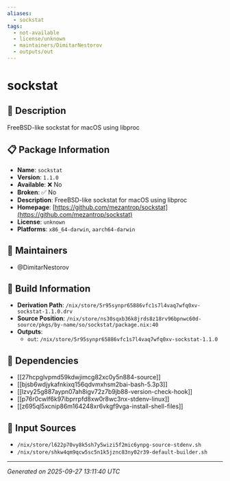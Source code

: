 ```yaml
---
aliases:
  - sockstat
tags:
  - not-available
  - license/unknown
  - maintainers/DimitarNestorov
  - outputs/out
---
```


# sockstat

## 📝 Description

FreeBSD-like sockstat for macOS using libproc

## 📋 Package Information

- **Name**: `sockstat`
- **Version**: `1.1.0`
- **Available**: ❌ No
- **Broken**: ✅ No
- **Description**: FreeBSD-like sockstat for macOS using libproc
- **Homepage**: [https://github.com/mezantrop/sockstat](https://github.com/mezantrop/sockstat)
- **License**: `unknown`
- **Platforms**: `x86_64-darwin`, `aarch64-darwin`
## 👥 Maintainers

- @DimitarNestorov


## 🔧 Build Information

- **Derivation Path**: `/nix/store/5r95synpr65886vfc1s7l4vaq7wfq0xv-sockstat-1.1.0.drv`
- **Source Position**: `/nix/store/ns30sqxb36k8jrds8z18rv96bpnwc60d-source/pkgs/by-name/so/sockstat/package.nix:40`
- **Outputs**:
  - `out`:  `/nix/store/5r95synpr65886vfc1s7l4vaq7wfq0xv-sockstat-1.1.0`

## 🔗 Dependencies

- [[27hcpglvpmd59kdwjimcg82xc0y5n884-source]]
- [[bjsb6wdjykafnkixq156qdvmxhsm2bai-bash-5.3p3]]
- [[lzvy25g887aypn07ah8igv72z7b9jb88-version-check-hook]]
- [[p76r0cwlf6k97ibprrpfd8xw0r8wc3nx-stdenv-linux]]
- [[z695ql5xcnip86m164248xr6vkgf9vga-install-shell-files]]

## 📁 Input Sources

- `/nix/store/l622p70vy8k5sh7y5wizi5f2mic6ynpg-source-stdenv.sh`
- `/nix/store/shkw4qm9qcw5sc5n1k5jznc83ny02r39-default-builder.sh`

---
*Generated on 2025-09-27 13:11:40 UTC*

